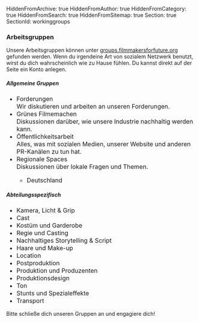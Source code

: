 HiddenFromArchive: true
HiddenFromAuthor: true
HiddenFromCategory: true
HiddenFromSearch: true
HiddenFromSitemap: true
Section: true
SectionId: workinggroups

### Arbeitsgruppen
Unsere Arbeitsgruppen können unter [groups.filmmakersforfuture.org](https://groups.filmmakersforfuture.org) gefunden werden. Wenn du irgendeine Art von sozialem Netzwerk benutzt, wirst du dich wahrscheinlich wie zu Hause fühlen. Du kannst direkt auf der Seite ein Konto anlegen.

##### Allgemeine Gruppen
<ul class="text-white list" style="font-size:1rem">
  <li class="text-white font-weight-normal">Forderungen</li>
  <span class="text-white-50 font-weight-light">Wir diskutieren und arbeiten an unseren Forderungen.</span>
  <li class="text-white font-weight-normal">Grünes Filmemachen</li>
  <span class="text-white-50 font-weight-light">Diskussionen darüber, wie unsere Industrie nachhaltig werden kann.</span>
  <li class="text-white font-weight-normal">Öffentlichkeitsarbeit</li>
  <span class="text-white-50 font-weight-light">Alles, was mit sozialen Medien, unserer Website und anderen PR-Kanälen zu tun hat.</span>
  <li class="text-white font-weight-normal">Regionale Spaces</li>
  <span class="text-white-50 font-weight-light">Diskussionen über lokale Fragen und Themen.</span>
  <ul class="text-white list" style="font-size:1rem">
    <li class="text-white font-weight-normal">Deutschland</li>
  </ul>
</ul>

##### Abteilungsspezifisch
<ul class="text-white list col-xl-3 col-lg-3 col-md-5 col-sm-10 col-20 mx-3" style="font-size:1rem">
  <li class="text-white font-weight-normal">Kamera, Licht & Grip</li>
  <li class="text-white font-weight-normal">Cast</li>
  <li class="text-white font-weight-normal">Kostüm und Garderobe</li>
  <li class="text-white font-weight-normal">Regie und Casting</li>
  <li class="text-white font-weight-normal">Nachhaltiges Storytelling & Script</li>
  <li class="text-white font-weight-normal">Haare und Make-up</li>
  <li class="text-white font-weight-normal">Location</li>
  <li class="text-white font-weight-normal">Postproduktion</li>
  <li class="text-white font-weight-normal">Produktion und Produzenten</li>
  <li class="text-white font-weight-normal">Produktionsdesign</li>
  <li class="text-white font-weight-normal">Ton</li>
  <li class="text-white font-weight-normal">Stunts und Spezialeffekte</li>
  <li class="text-white font-weight-normal">Transport</li>
</ul>

Bitte schließe dich unseren Gruppen an und engagiere dich!
